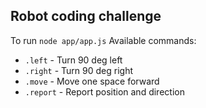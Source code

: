 Robot coding challenge
- 

To run `node app/app.js`
Available commands:

- `.left` - Turn 90 deg left
- `.right` - Turn 90 deg right
- `.move` - Move one space forward
- `.report` - Report position and direction
